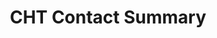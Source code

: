 ---
title: CHT Contact Summary
linkTitle: Contact Summary
identifier: Contact Summary
weight: 6
description: >
  Overview and configuration of CHT Contact Summary
---